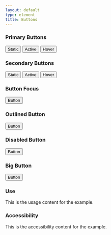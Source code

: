 ```yaml
---
layout: default
type: element
title: Buttons
---
```


<div class="preview">
  <!-- Add HTML markup for example here -->

  <h3>Primary Buttons</h3>
  <button>Static</button>
  <button class="usa-button-active">Active</button>
  <button class="usa-button-hover">Hover</button>

  <h3>Secondary Buttons</h3>
  <button class="usa-button-secondary">Static</button>
  <button class="usa-button-secondary usa-button-secondary-active">Active</button>
  <button class="usa-button-secondary usa-button-secondary-hover">Hover</button>

  <h3>Button Focus</h3>
  <button class="usa-button-focus">Button</button>

  <h3>Outlined Button</h3>
  <button class="usa-button-outlined" type="button">Button</button>

  <h3>Disabled Button</h3>
  <button class="usa-button-disabled">Button</button>

  <h3>Big Button</h3>
  <button class="usa-button-big" type="button">Button</button>

</div>

<div class="usa-grid-box">
  <div class="grid-item width-one-half annotation">
    <h3>Use</h3>
    <p>This is the usage content for the example.</p>
  </div>
  <div class="grid-item width-one-half annotation">
    <h3>Accessibility</h3>
    <p>This is the accessibility content for the example.</p>
  </div>  
</div>